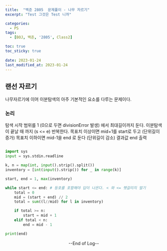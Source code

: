 ```yaml
---
title:  "백준 2805  문제풀이 - 나무 자르기" 
excerpt: "Test 그것은 Test 니까"

categories:
  - PS
tags:
  - [BOJ, 백준, '2805', Class2]

toc: true
toc_sticky: true
 
date: 2023-01-24
last_modified_at: 2023-01-24
---
```


## 랜선 자르기

나무자르기에 이어 이분탐색의 아주 기본적인 요소를 다루는 문제이다.

### 논리

탐색 시작 범위를 1 (0으로 두면 divisionError 발생) 에서 최대길이까지 둔다.
이분탐색이 끝날 때 까지 (s <= e) 반복한다.
목표치 이상이면 mid+1를 start로 두고 (단위길이 증가)
목표치 이하이면 mid-1을 end 로 둔다 (단위길이 감소)
결과값 end 출력

```python

import sys
input = sys.stdin.readline

k, n = map(int, input().strip().split())
inventory = [int(input().strip()) for _ in range(k)]

start, end = 1, max(inventory)

while start <= end: # 등호를 포함해야 답이 나온다. < 와 <= 헷갈리지 말기
    total = 0
    mid = (start + end) // 2
    total = sum((l//mid) for l in inventory)

    if total >= n:
        start = mid + 1
    elif total < n:
        end = mid - 1

print(end)

```

<center> --End of Log-- </center>

